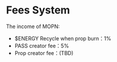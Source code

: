 # Fees System

The income of MOPN:

* $ENERGY Recycle when prop burn：1%
* PASS creator fee：5%
* Prop creator fee：(TBD)
